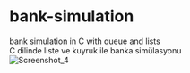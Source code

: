 # bank-simulation
bank simulation in C with queue and lists
<br>
C dilinde liste ve kuyruk ile banka simülasyonu
<br>
![Screenshot_4](https://user-images.githubusercontent.com/53342974/77833849-67717580-7151-11ea-9c5a-4664322fe874.png)
